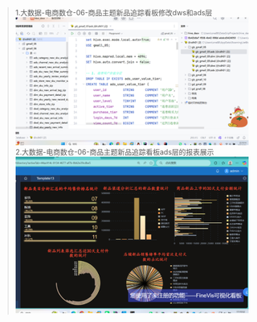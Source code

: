 >1.大数据-电商数仓-06-商品主题新品追踪看板修改dws和ads层
> ![img.png](img.png)
> 2.大数据-电商数仓-06-商品主题新品追踪看板ads层的报表展示
> ![img_1.png](img_1.png)
